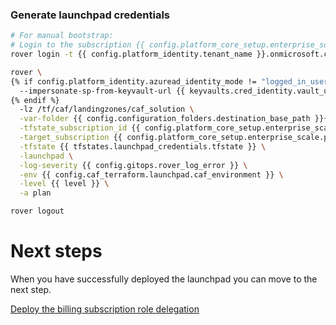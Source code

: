 
### Generate launchpad credentials

```bash
# For manual bootstrap:
# Login to the subscription {{ config.platform_core_setup.enterprise_scale.primary_subscription_details.subscription_name }} with the user {{ config.billing_subscription_role_delegations.azuread_user_ea_account_owner }}
rover login -t {{ config.platform_identity.tenant_name }}.onmicrosoft.com

rover \
{% if config.platform_identity.azuread_identity_mode != "logged_in_user" %}
  --impersonate-sp-from-keyvault-url {{ keyvaults.cred_identity.vault_uri }} \
{% endif %}
  -lz /tf/caf/landingzones/caf_solution \
  -var-folder {{ config.configuration_folders.destination_base_path }}{{ config.configuration_folders.destination_relative_path }}/{{ level }}/{{ base_folder }} \
  -tfstate_subscription_id {{ config.platform_core_setup.enterprise_scale.primary_subscription_details.subscription_id }} \
  -target_subscription {{ config.platform_core_setup.enterprise_scale.primary_subscription_details.subscription_id }} \
  -tfstate {{ tfstates.launchpad_credentials.tfstate }} \
  -launchpad \
  -log-severity {{ config.gitops.rover_log_error }} \
  -env {{ config.caf_terraform.launchpad.caf_environment }} \
  -level {{ level }} \
  -a plan

rover logout

```


# Next steps

When you have successfully deployed the launchpad you can  move to the next step.

 [Deploy the billing subscription role delegation](../billing_subscription_role_delegations/readme.md)